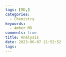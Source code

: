```yaml
---
tags: [MD,]
categories:
  - Chemistry
keywords:
  - Amber MD
comments: true
title: Analysis
date: 2023-06-07 21:52:52
tags:
---
```

